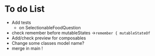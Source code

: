 # To do List
* Add tests
  * on SelectionableFoodQuestion
* check remember before mutableStates ->` remember { mutableStateOf `
* Add/check preview for composables
* Change some classes model name?
* merge in main !











 